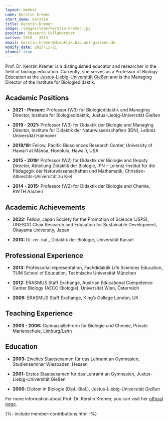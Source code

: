```yaml
---
layout: member
name: Kerstin Kremer
short_name: kerstin
title: Kerstin Kremer
image: /images/team/kerstin-kremer.jpg
position: Research Collaborator
active: 2010 - 2013
email: kerstin.kremer@didaktik.bio.uni-giessen.de
modify_date: 2023-11-21 
alumni: true
---
```


Prof. Dr. Kerstin Kremer is a distinguished educator and researcher in the field of biology education. Currently, she serves as a Professor of Biology Education at the [Justus-Liebig-Universität Gießen](https://www.uni-giessen.de/de/fbz/fb08/Inst/biologiedidaktik/) and is the Managing Director of the Institute for Biologiedidaktik.

## Academic Positions

- **2021 - Present:** Professor (W3) for Biologiedidaktik and Managing Director, Institute for Biologiedidaktik, Justus-Liebig-Universität Gießen

- **2019 - 2021:** Professor (W3) for Didaktik der Biologie and Managing Director, Institute for Didaktik der Naturwissenschaften (IDN), Leibniz Universität Hannover

- **2018/19:** Fellow, Pacific Biosciences Research Center, University of Hawaiʻi at Mānoa, Honolulu, Hawaiʻi, USA

- **2015 - 2019:** Professor (W2) for Didaktik der Biologie and Deputy Director, Abteilung Didaktik der Biologie, IPN – Leibniz-Institut für die Pädagogik der Naturwissenschaften und Mathematik, Christian-Albrechts-Universität zu Kiel

- **2014 - 2015:** Professor (W2) for Didaktik der Biologie and Chemie, RWTH Aachen

## Academic Achievements

- **2022:** Fellow, Japan Society for the Promotion of Science (JSPS), UNESCO Chair Research and Education for Sustainable Development, Okayama University, Japan

- **2010:** Dr. rer. nat., Didaktik der Biologie, Universität Kassel

## Professional Experience

- **2013:** Professorial representation, Fachdidaktik Life Sciences Education, TUM School of Education, Technische Universität München

- **2012:** ERASMUS Staff Exchange, Austrian Educational Competence Center Biology (AECC-Biologie), Universität Wien, Österreich

- **2009:** ERASMUS Staff Exchange, King’s College London, UK

## Teaching Experience

- **2003 - 2006:** Gymnasiallehrerin for Biologie und Chemie, Private Marienschule, Limburg/Lahn

## Education

- **2003:** Zweites Staatsexamen für das Lehramt an Gymnasien, Studienseminar Wiesbaden, Hessen

- **2001:** Erstes Staatsexamen für das Lehramt an Gymnasien, Justus-Liebig-Universität Gießen

- **2000:** Diplom in Biologie (Dipl.-Biol.), Justus-Liebig-Universität Gießen

For more information about Prof. Dr. Kerstin Kremer, you can visit her [official page](https://www.uni-giessen.de/de/fbz/fb08/Inst/biologiedidaktik/mitarbeiter/kerstinkremer).


{%- include member-contributions.html -%}